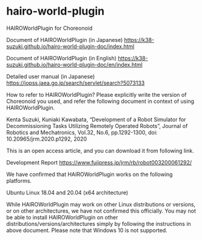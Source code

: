 # hairo-world-plugin
HAIROWorldPlugin for Choreonoid

Document of HAIROWorldPlugin (in Japanese)
https://k38-suzuki.github.io/hairo-world-plugin-doc/index.html

Document of HAIROWorldPlugin (in English)
https://k38-suzuki.github.io/hairo-world-plugin-doc/en/index.html

Detailed user manual (in Japanese)
https://jopss.jaea.go.jp/search/servlet/search?5073133

How to refer to HAIROWorldPlugin?
Please explicitly write the version of Choreonoid you used, and refer the following document in context of using HAIROWorldPlugin.

Kenta Suzuki, Kuniaki Kawabata, “Development of a Robot Simulator for Decommissioning Tasks Utilizing Remotely Operated Robots”, Journal of Robotics and Mechatronics, Vol.32, No.6, pp.1292-1300, doi: 10.20965/jrm.2020.p1292, 2020

This is an open access article, and you can download it from following link.

Development Report
https://www.fujipress.jp/jrm/rb/robot003200061292/

We have confirmed that HAIROWorldPlugin works on the following platforms.

  Ubuntu Linux 18.04 and 20.04 (x64 architecture)

While HAIROWorldPlugin may work on other Linux distributions or versions, or on other architectures, we have not confirmed this officially. You may not be able to install HAIROWorldPlugin on other distributions/versions/architectures simply by following the instructions in above document. Please note that Windows 10 is not supported.
